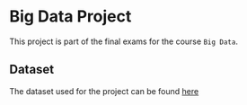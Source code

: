 # Big Data Project

This project is part of the final exams for the course `Big Data`.

## Dataset

The dataset used for the project can be found [here](https://www.kaggle.com/datasets/dilwong/flightprices)
